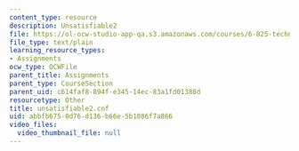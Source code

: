 ```yaml
---
content_type: resource
description: Unsatisfiable2
file: https://ol-ocw-studio-app-qa.s3.amazonaws.com/courses/6-825-techniques-in-artificial-intelligence-sma-5504-fall-2002/abbfb6750d76d136b66e5b1086f7a866_unsatisfiable2.cnf
file_type: text/plain
learning_resource_types:
- Assignments
ocw_type: OCWFile
parent_title: Assignments
parent_type: CourseSection
parent_uid: c614faf8-894f-e345-14ec-83a1fd01388d
resourcetype: Other
title: unsatisfiable2.cnf
uid: abbfb675-0d76-d136-b66e-5b1086f7a866
video_files:
  video_thumbnail_file: null
---
```

